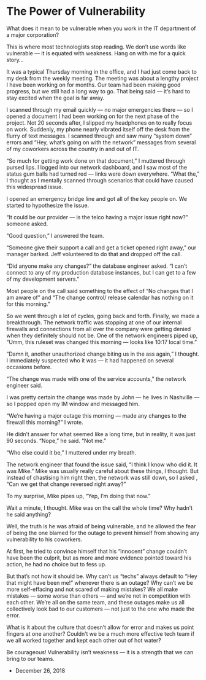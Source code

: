 The Power of Vulnerability
==========================

What does it mean to be vulnerable when you work in the IT department of a major corporation?

This is where most technologists stop reading. We don’t use words like vulnerable — it is equated with weakness. Hang on with me for a quick story…

It was a typical Thursday morning in the office, and I had just come back to my desk from the weekly meeting. The meeting was about a lengthy project I have been working on for months. Our team had been making good progress, but we still had a long way to go. That being said — it’s hard to stay excited when the goal is far away.

I scanned through my email quickly — no major emergencies there — so I opened a document I had been working on for the next phase of the project. Not 20 seconds after, I slipped my headphones on to really focus on work. Suddenly, my phone nearly vibrated itself off the desk from the flurry of text messages. I scanned through and saw many “system down” errors and “Hey, what’s going on with the network” messages from several of my coworkers across the country in and out of IT.

“So much for getting work done on that document,” I muttered through pursed lips. I logged into our network dashboard, and I saw most of the status gum balls had turned red — links were down everywhere. “What the,” I thought as I mentally scanned through scenarios that could have caused this widespread issue.

I opened an emergency bridge line and got all of the key people on. We started to hypothesize the issue.

“It could be our provider — is the telco having a major issue right now?” someone asked.

“Good question,” I answered the team.

“Someone give their support a call and get a ticket opened right away,” our manager barked. Jeff volunteered to do that and dropped off the call.

“Did anyone make any changes?” the database engineer asked. “I can’t connect to any of my production database instances, but I can get to a few of my development servers.”

Most people on the call said something to the effect of “No changes that I am aware of” and “The change control/ release calendar has nothing on it for this morning.”

So we went through a lot of cycles, going back and forth. Finally, we made a breakthrough. The network traffic was stopping at one of our internal firewalls and connections from all over the company were getting denied when they definitely should not be. One of the network engineers piped up, “Umm, this ruleset was changed this morning — looks like 10:17 local time.”

“Damn it, another unauthorized change biting us in the ass again,” I thought. I immediately suspected who it was — it had happened on several occasions before.

“The change was made with one of the service accounts,” the network engineer said.

I was pretty certain the change was made by John — he lives in Nashville — so I popped open my IM window and messaged him.

“We’re having a major outage this morning — made any changes to the firewall this morning?” I wrote.

He didn’t answer for what seemed like a long time, but in reality, it was just 90 seconds. “Nope,” he said. “Not me.”

“Who else could it be,” I muttered under my breath.

The network engineer that found the issue said, “I think I know who did it. It was Mike.” Mike was usually really careful about these things, I thought. But instead of chastising him right then, the network was still down, so I asked , “Can we get that change reversed right away?”

To my surprise, Mike pipes up, “Yep, I’m doing that now.”

Wait a minute, I thought. Mike was on the call the whole time? Why hadn’t he said anything?

Well, the truth is he was afraid of being vulnerable, and he allowed the fear of being the one blamed for the outage to prevent himself from showing any vulnerability to his coworkers.

At first, he tried to convince himself that his “innocent” change couldn’t have been the culprit, but as more and more evidence pointed toward his action, he had no choice but to fess up.

But that’s not how it should be. Why can’t us “techs” always default to “Hey that might have been me!” whenever there is an outage? Why can’t we be more self-effacing and not scared of making mistakes? We all make mistakes — some worse than others — and we’re not in competition with each other. We’re all on the same team, and these outages make us all collectively look bad to our customers — not just to the one who made the error.

What is it about the culture that doesn’t allow for error and makes us point fingers at one another? Couldn’t we be a much more effective tech team if we all worked together and kept each other out of hot water?

Be courageous! Vulnerability isn’t weakness — it is a strength that we can bring to our teams.

*   December 26, 2018